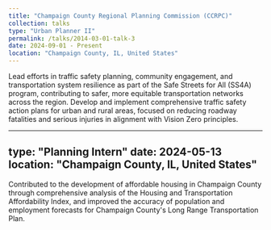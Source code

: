 ```yaml
---
title: "Champaign County Regional Planning Commission (CCRPC)"
collection: talks
type: "Urban Planner II"
permalink: /talks/2014-03-01-talk-3
date: 2024-09-01 - Present
location: "Champaign County, IL, United States"
---
```


Lead efforts in traffic safety planning, community engagement, and transportation system resilience as part of the Safe Streets for All (SS4A) program, contributing to safer, more equitable transportation networks across the region.
 Develop and implement comprehensive traffic safety action plans for urban and rural areas, focused on reducing roadway fatalities and serious injuries in alignment with Vision Zero principles.

---
type: "Planning Intern"
date: 2024-05-13
location: "Champaign County, IL, United States"
---

Contributed to the development of affordable housing in Champaign County through comprehensive analysis of the Housing and Transportation Affordability Index, and improved the accuracy of population and employment forecasts for Champaign County's Long Range Transportation Plan.
